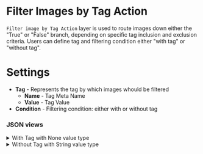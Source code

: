 # Filter Images by Tag Action

`Filter image by Tag Action` layer is used to route images down either the "True" or "False" branch, depending on specific tag inclusion and exclusion criteria. Users can define tag and filtering condition either "with tag" or "without tag". 

# Settings

- **Tag** - Represents the tag by which images whould be filtered
  - **Name** - Tag Meta Name
  - **Value** - Tag Value
- **Condition** - Filtering condition: either with or without tag

### JSON views

<details>
  <summary>With Tag with None value type</summary>

```json
{
    "action": "filter_image_by_tag",
    "src": [
        "$data_1"
    ],
    "dst": [
        "$filter_image_by_tag_2__true",
        "$filter_image_by_tag_2__false"
    ],
    "settings": {
        "tag": {
            "name": "animal present",
            "value": null
        },
        "condition": "with"
    }
}
```

</details>

<details>
  <summary>Without Tag with String value type</summary>

```json
{
    "action": "filter_image_by_tag",
    "src": [
        "$data_1"
    ],
    "dst": [
        "$filter_image_by_tag_2__true",
        "$filter_image_by_tag_2__false"
    ],
    "settings": {
        "tag": {
            "name": "object",
            "value": "car",
        },
        "condition": "without"
    }
}
```

</details>
